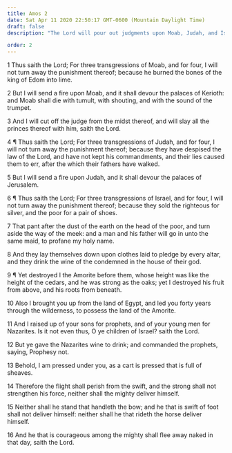 ```yaml
---
title: Amos 2
date: Sat Apr 11 2020 22:50:17 GMT-0600 (Mountain Daylight Time)
draft: false
description: "The Lord will pour out judgments upon Moab, Judah, and Israel for their unrighteousness."

order: 2
---
```

    
1 Thus saith the Lord; For three transgressions of Moab, and for four, I will not turn away the punishment thereof; because he burned the bones of the king of Edom into lime.

2 But I will send a fire upon Moab, and it shall devour the palaces of Kerioth: and Moab shall die with tumult, with shouting, and with the sound of the trumpet.

3 And I will cut off the judge from the midst thereof, and will slay all the princes thereof with him, saith the Lord.

4 ¶ Thus saith the Lord; For three transgressions of Judah, and for four, I will not turn away the punishment thereof; because they have despised the law of the Lord, and have not kept his commandments, and their lies caused them to err, after the which their fathers have walked.

5 But I will send a fire upon Judah, and it shall devour the palaces of Jerusalem.

6 ¶ Thus saith the Lord; For three transgressions of Israel, and for four, I will not turn away the punishment thereof; because they sold the righteous for silver, and the poor for a pair of shoes.

7 That pant after the dust of the earth on the head of the poor, and turn aside the way of the meek: and a man and his father will go in unto the same maid, to profane my holy name.

8 And they lay themselves down upon clothes laid to pledge by every altar, and they drink the wine of the condemned in the house of their god.

9 ¶ Yet destroyed I the Amorite before them, whose height was like the height of the cedars, and he was strong as the oaks; yet I destroyed his fruit from above, and his roots from beneath.

10 Also I brought you up from the land of Egypt, and led you forty years through the wilderness, to possess the land of the Amorite.

11 And I raised up of your sons for prophets, and of your young men for Nazarites. Is it not even thus, O ye children of Israel? saith the Lord.

12 But ye gave the Nazarites wine to drink; and commanded the prophets, saying, Prophesy not.

13 Behold, I am pressed under you, as a cart is pressed that is full of sheaves.

14 Therefore the flight shall perish from the swift, and the strong shall not strengthen his force, neither shall the mighty deliver himself.

15 Neither shall he stand that handleth the bow; and he that is swift of foot shall not deliver himself: neither shall he that rideth the horse deliver himself.

16 And he that is courageous among the mighty shall flee away naked in that day, saith the Lord.
